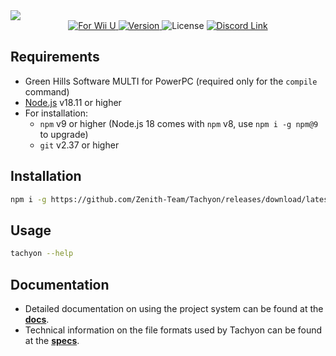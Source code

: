 <a href="https://github.com/Zenith-Team/Tachyon" align="center">
    <img src="https://github.com/user-attachments/assets/d9c26870-8315-409d-ac33-c176ce5563f3">
</a>

<div align="center">
  <a href="#">
    <img src="https://img.shields.io/badge/for-Wii%20U-blue?color=%2302a4c7&style=flat" alt="For Wii U"/>
  </a>
  <a href="https://github.com/Zenith-Team/Tachyon/releases/latest">
    <img src="https://img.shields.io/github/package-json/v/Zenith-Team/Tachyon?label=version&style=flat&color=%2346ad14" alt="Version"/>
  </a>
  <img src="https://img.shields.io/github/license/Zenith-Team/Tachyon?style=flat&color=%23f57242" alt="License"/>
  <a href="https://go.nsmbu.net/discord">
    <img src="https://img.shields.io/discord/800510605785563186?logo=discord&color=%235662f6&style=flat&label=zenith" alt="Discord Link"/>
  </a>
</div>

## Requirements
* Green Hills Software MULTI for PowerPC (required only for the `compile` command)
* [Node.js](https://nodejs.org/) v18.11 or higher
* For installation:
  * `npm` v9 or higher (Node.js 18 comes with `npm` v8, use `npm i -g npm@9` to upgrade)
  * `git` v2.37 or higher

## Installation
```sh
npm i -g https://github.com/Zenith-Team/Tachyon/releases/download/latest/tachyon.tgz
```

## Usage
```sh
tachyon --help
```

## Documentation
- Detailed documentation on using the project system can be found at the [**docs**](DOCS.md).
- Technical information on the file formats used by Tachyon can be found at the [**specs**](SPEC.md).
